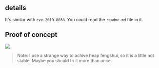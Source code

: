 ##  details

It's similar with `cve-2019-8038`. You could read the `readme.md` file in it.

## Proof of concept

![](..\img\cve-2019-8039.gif)

>   Note: I use a strange way to achive heap fengshui, so it is a little not stable. Maybe you should tri it more than once.